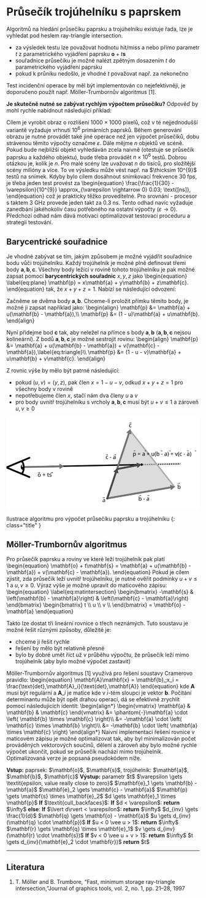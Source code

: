 # Průsečík trojúhelníku s paprskem

Algoritmů na hledání průsečíku paprsku a trojúhelníku existuje řada, lze je vyhledat pod heslem ray-triangle intersection.

*   za výsledek testu lze považovat hodnotu hit/miss a nebo přímo parametr $t$ z parametrického vyjádření paprsku $\mathbf{o} + t\mathbf{s}$
*   souřadnice průsečíku je možné nalézt zpětným dosazením $t$ do parametrického vyjádření paprsku
*   pokud k průniku nedošlo, je vhodné $t$ považovat např. za nekonečno

Test incidenční operace by měl být implementován co nejefektivněji, je doporučeno použít např. Möller-Trumbornův algoritmus \[1\].

**Je skutečně nutné se zabývat rychlým výpočtem průsečíku?** Odpověď by mohl rychle nabídnout následující příklad:

Cílem je vyrobit obraz o rozlišení $1000 \times 1000$ pixelů, což v té nejjednodušší variantě vyžaduje vrhnutí $10^6$ primárních paprsků. Během generování obrazu je nutné provádět také jiné operace než jen výpočet průsečíků, dobu strávenou těmito výpočty označme $\varepsilon$. Dále mějme $n$ objektů ve scéně. Pokud bude nejbližší objekt vyhledáván zcela naivně (otestuje se průsečík paprsku a každého objektu), bude třeba provádět $n \times 10^6$ testů. Dobrou otázkou je, kolik je $n$. Pro malé scény lze uvažovat $n$ do tisíců, pro složitější scény milióny a více. To ve výsledku může vést např. na $\thicksim 10^{9}$ testů na snímek. Kdyby bylo cílem dosáhnout snímkovací frekvence $30\; \text{fps}$, je třeba jeden test provést za \begin{equation} \frac{\frac{1}{30} - \varepsilon}{10^{9}} \approx\_{\varepsilon \rightarrow 0} 0.03\; \text{\[ns\]}, \end{equation} což je prakticky těžko proveditelné. Pro srovnání - procesor s taktem 3 GHz provede jeden takt za 0.3 ns. Tento odhad navíc vyžaduje zanedbání jakéhokoliv času potřebného na ostatní výpočty ($\varepsilon \rightarrow 0$). Předchozí odhad nám dává motivaci optimalizovat testovací proceduru a strategii testování.

## Barycentrické souřadnice

Je vhodné zabývat se tím, jakým způsobem je možné vyjádřit souřadnice bodu vůči trojúhelníku. Každý trojúhelník je možné plně definovat třemi body $\mathbf{a},\mathbf{b},\mathbf{c}$. Všechny body ležící v rovině tohoto trojúhelníku je pak možné zapsat pomocí **barycentrických souřadnic** $x, y, z$ jako \begin{equation} \label{eq:plane} \mathbf{p} = x\mathbf{a} + y\mathbf{b} + z\mathbf{c}. \end{equation} tak, že $x + y + z = 1$. Nabízí se následující odvození:

Začněme se dvěma body $\mathbf{a}, \mathbf{b}$. Chceme-li proložit přímku těmito body, je možné ji zapsat například jako: \begin{align} \mathbf{p} &= \mathbf{a} + u(\mathbf{b} - \mathbf{a}),\\\\ \mathbf{p} &= (1 - u)\mathbf{a} + u\mathbf{b}. \end{align}

Nyní přidejme bod $\mathbf{c}$ tak, aby neležel na přímce s body $\mathbf{a},\mathbf{b}$ ($\mathbf{a}, \mathbf{b}, \mathbf{c}$ nejsou kolineární). Z bodů $\mathbf{a},\mathbf{b},\mathbf{c}$ je možné sestrojit rovinu: \begin{align} \mathbf{p} &= \mathbf{a} + u(\mathbf{b} - \mathbf{a}) + v(\mathbf{c} - \mathbf{a}),\label{eq:triangle}\\\\ \mathbf{p} &= (1 - u - v)\mathbf{a} + u\mathbf{b} + v\mathbf{c}. \end{align}

Z rovnic výše by mělo být patrné následující:

*   pokud $(u, v) = (y, z)$, pak člen $x = 1 - u - v$, odkud $x + y + z = 1$ pro všechny body v rovině
*   nepotřebujeme člen $x$, stačí nám dva členy $u$ a $v$
*   pro body uvnitř trojúhelníku s vrcholy $\mathbf{a},\mathbf{b},\mathbf{c}$ musí být $u + v \leq 1$ a zároveň $u, v \geq 0$

![barycentrické souřadnice](/img/introgi/triangle.svg)

Ilustrace algoritmu pro výpočet průsečíku paprsku a trojúhelníku
{: class="title" }

## Möller-Trumbornův algoritmus

Pro průsečík paprsku a roviny ve které leží trojúhelník pak platí \begin{equation} \mathbf{o} + t\mathbf{s} = \mathbf{a} + u(\mathbf{b} - \mathbf{a}) + v(\mathbf{c} - \mathbf{a}). \end{equation} Pokud je cílem zjistit, zda průsečík leží uvnitř trojúhelníku, je nutné ověřit podmínky $u + v \leq 1$ a $u, v \geq 0$. Výraz výše je možné upravit do maticového zápisu: \begin{equation} \label{eq:matintersection} \begin{bmatrix} -\mathbf{s} & \left(\mathbf{b} - \mathbf{a}\right) & \left(\mathbf{c} - \mathbf{a}\right) \end{bmatrix} \begin{bmatrix} t \\\\ u \\\\ v \\\\ \end{bmatrix} = \mathbf{o} - \mathbf{a} \end{equation}

Takto lze dostat tři lineární rovnice o třech neznámých. Tuto soustavu je možné řešit různými způsoby, důležité je:

*   chceme ji řešit rychle
*   řešení by mělo být relativně přesné
*   bylo by dobré umět říct už v průběhu výpočtu, že průsečík leží mimo trojúhelník (aby bylo možné výpočet zastavit)

Möller-Trumbornův algoritmus \[1\] využívá pro řešení soustavy Cramerovo pravidlo: \begin{equation} \mathbf{A}\mathbf{x} = \mathbf{b},\;x\_i = \frac{\text{det}\,\mathbf{A}\_i}{\text{det}\,\mathbf{A}} \end{equation} kde $\mathbf{A}$ musí být regulární a $\mathbf{A}\_i$ je matice kde v $i$-tém sloupci je vektor $\mathbf{b}$. Počítání determinantu může být opět drahou operací, dá se efektivně zrychlit pomocí následujících identit: \begin{align\*} \begin{vmatrix} \mathbf{a} & \mathbf{b} & \mathbf{c} \end{vmatrix} &= \phantom{-}\mathbf{a} \cdot \left( \mathbf{b} \times \mathbf{c} \right)\\\\ &= -\mathbf{a} \cdot \left( \mathbf{c} \times \mathbf{b} \right)\\\\ &= -\mathbf{b} \cdot \left( \mathbf{a} \times \mathbf{c} \right) \end{align\*} Naivní implementaci řešení rovnice v maticovém zápisu je možné optimalizovat tak, aby byl minimalizován počet prováděných vektorových součinů, dělení a zároveň aby bylo možné rychle výpočet ukončit, pokud se průsečík nachází mimo trojúhelník. Optimalizovaná verze je popsaná pseudokódem níže.



<div class="algo">
    <span><strong>Vstup:</strong> paprsek: $\mathbf{o}$, $\mathbf{s}$, trojúhelník: $\mathbf{a}$, $\mathbf{b}$, $\mathbf{c}$ </span>
    <span><strong>Výstup:</strong> parametr $t$</span>
    <span></span>
    <span>$\varepsilon \gets \textit{epsilon, value really close to zero}$ </span>
    <span>$\mathbf{e}_1 \gets \mathbf{b} - \mathbf{a}$</span>
    <span>$\mathbf{e}_2 \gets \mathbf{c} - \mathbf{a}$</span>
    <span>$\mathbf{p} \gets \mathbf{s} \times \mathbf{e}_2$</span>
    <span>$d \gets \mathbf{e}_1 \times \mathbf{p}$</span>
    <span></span>
    <span><strong>If</strong> $\textit{cull_backfaces}$:</span>
    <span>    <strong>If</strong> $d < \varepsilon$:</span>
    <span>        <strong>return</strong> $\infty$</span>
    <span><strong>else</strong>:</span>
    <span>    <strong>If</strong> $\lvert d\rvert < \varepsilon$:</span>
    <span>        <strong>return</strong> $\infty$</span>
    <span></span>
    <span>$d_{inv} \gets \frac{1}{d}$</span>
    <span>$\mathbf{q} \gets \mathbf{o} - \mathbf{a}$</span>
    <span>$u \gets d_{inv}(\mathbf{q} \cdot \mathbf{p})$</span>
    <span></span>
    <span><strong>If</strong> $u < 0 \vee u > 1$:</span>
    <span>    <strong>return</strong> $\infty$</span>
    <span></span>
    <span>$\mathbf{r} \gets \mathbf{q} \times \mathbf{e}_1$</span>
    <span>$v \gets d_{inv}(\mathbf{r} \cdot \mathbf{s})$</span>
    <span></span>
    <span><strong>If</strong> $v < 0 \vee u + v > 1$:</span>
    <span>    <strong>return</strong> $\infty$</span>
    <span></span>
    <span>$t \gets d_{inv}(\mathbf{e}_2 \cdot \mathbf{r})$</span>
    <span><strong>return</strong> $t$</span>
</div>




* * *

## Literatura

1.  T. Möller and B. Trumbore, “Fast, minimum storage ray-triangle intersection,”Journal of graphics tools, vol. 2, no. 1, pp. 21–28, 1997